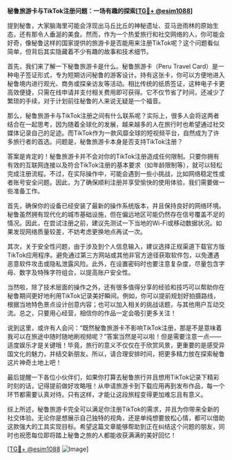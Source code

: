 **秘鲁旅游卡与TikTok注册问题：一场有趣的探索[[TG💪+ @esim1088](https://t.me/s/esim1088)]**

提到秘鲁，大家脑海里可能会浮现出马丘比丘的神秘遗址、亚马逊雨林的原始生态，还有那令人垂涎的美食。然而，作为一个热爱旅行和社交网络的人，你可能会好奇，像秘鲁这样的国家提供的旅游卡是否能用来注册TikTok呢？这个问题看似简单，但背后其实隐藏着不少有趣的故事和技术细节。

首先，我们来了解一下秘鲁旅游卡是什么。秘鲁旅游卡（Peru Travel Card）是一种电子签证形式，专为短期访问秘鲁的游客设计。持有这张卡，你可以方便地进入秘鲁境内进行观光、商务或探亲访友等活动。相比传统的纸质签证，这种电子卡更高效便捷，只需在线申请并支付相关费用即可获得。它不仅节省了时间，还减少了繁琐的手续，对于计划前往秘鲁的人来说无疑是一个福音。

那么，秘鲁旅游卡与TikTok注册之间有什么联系呢？实际上，很多人会将这两者结合在一起思考，因为随着全球化的发展，越来越多的人在旅行时也希望通过社交媒体记录自己的足迹。而TikTok作为一款风靡全球的短视频平台，自然成为了许多旅行者的首选。问题是，秘鲁旅游卡本身是否支持TikTok注册？

答案是肯定的！秘鲁旅游卡并不会对你的TikTok注册造成任何限制。只要你拥有有效的互联网连接以及符合TikTok注册的基本要求（如年龄限制等），就可以轻松完成注册流程。不过，在实际操作中，可能会遇到一些小挑战，比如网络稳定性或者账号安全问题。因此，为了确保顺利注册并享受愉快的使用体验，我们需要做一些准备工作。

首先，确保你的设备已经安装了最新的操作系统版本，并且保持良好的网络环境。秘鲁虽然拥有现代化的城市基础设施，但在偏远地区可能仍然存在信号覆盖不足的情况。因此，在尝试注册之前，建议先测试一下当地的Wi-Fi或移动数据状况。如果发现网络质量较差，不妨考虑更换地点再试一次。

其次，关于安全性问题，由于涉及到个人信息输入，建议选择正规渠道下载官方版TikTok应用程序。避免通过第三方网站或其他非官方途径获取软件包，以免遭遇恶意软件攻击或隐私泄露风险。此外，在设置密码时也要注意复杂度，尽量包含字母、数字及特殊字符组合，以提高账户安全性。

当然啦，除了技术层面的操作之外，还有很多值得分享的经验和技巧可以帮助你在秘鲁期间更好地利用TikTok记录美好瞬间。例如，你可以提前规划好拍摄路线，根据当地特色景点设计创意内容；也可以加入相关的挑战话题，与其他用户互动交流。总之，只要用心经营，相信你的作品一定会吸引更多关注！

说到这里，或许有人会问：“既然秘鲁旅游卡不影响TikTok注册，那是不是意味着我可以在旅途中随时随地刷视频呢？”答案当然是可以啦！但是需要注意一点——适度娱乐才是关键哦！毕竟，旅行的意义不仅仅在于欣赏风景，更重要的是感受异国文化的魅力，并结交新朋友。所以，请合理安排时间，把更多精力放在探索秘鲁这片神奇土地上吧！

最后提醒一下各位小伙伴们，如果你打算去秘鲁旅行并且想用TikTok记录下精彩时刻的话，记得提前做好攻略哦！从申请旅游卡到下载应用再到发布作品，每一个环节都需要认真对待。只有这样，才能让这段旅程变得更加难忘且有意义。

综上所述，秘鲁旅游卡完全可以满足你注册TikTok的需求，并且为你带来全新的社交体验。无论你是想展示自己独特的视角，还是单纯想要放松心情，都可以借助这款强大的工具实现目标。希望这篇文章能够帮助到正在纠结这个问题的朋友，同时也祝愿每位即将踏上秘鲁之旅的人都能收获满满的美好回忆！

[[TG💪+ @esim1088](https://t.me/s/esim1088) ![Image](https://i.postimg.cc/4NQfJmqS/Snipaste-2025-05-13-00-14-12.png)]